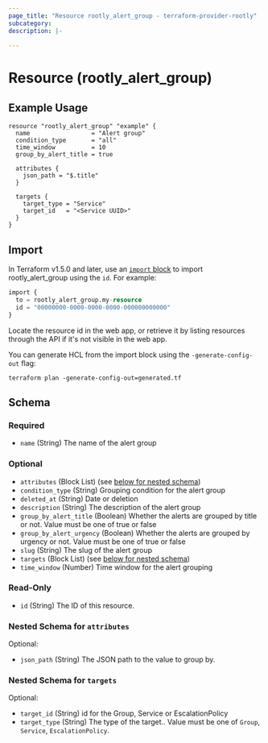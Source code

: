 ```yaml
---
page_title: "Resource rootly_alert_group - terraform-provider-rootly"
subcategory:
description: |-
    
---
```


# Resource (rootly_alert_group)



## Example Usage

```shell
resource "rootly_alert_group" "example" {
  name                 = "Alert group"
  condition_type       = "all"
  time_window          = 10
  group_by_alert_title = true

  attributes {
    json_path = "$.title"
  }

  targets {
    target_type = "Service"
    target_id   = "<Service UUID>"
  }
}
```

## Import

In Terraform v1.5.0 and later, use an [`import` block](https://developer.hashicorp.com/terraform/language/import) to import rootly_alert_group using the `id`. For example:

```terraform
import {
  to = rootly_alert_group.my-resource
  id = "00000000-0000-0000-0000-000000000000"
}
```

Locate the resource id in the web app, or retrieve it by listing resources through the API if it's not visible in the web app.

You can generate HCL from the import block using the `-generate-config-out` flag:

```console
terraform plan -generate-config-out=generated.tf
```

<!-- schema generated by tfplugindocs -->
## Schema

### Required

- `name` (String) The name of the alert group

### Optional

- `attributes` (Block List) (see [below for nested schema](#nestedblock--attributes))
- `condition_type` (String) Grouping condition for the alert group
- `deleted_at` (String) Date or deletion
- `description` (String) The description of the alert group
- `group_by_alert_title` (Boolean) Whether the alerts are grouped by title or not. Value must be one of true or false
- `group_by_alert_urgency` (Boolean) Whether the alerts are grouped by urgency or not. Value must be one of true or false
- `slug` (String) The slug of the alert group
- `targets` (Block List) (see [below for nested schema](#nestedblock--targets))
- `time_window` (Number) Time window for the alert grouping

### Read-Only

- `id` (String) The ID of this resource.

<a id="nestedblock--attributes"></a>
### Nested Schema for `attributes`

Optional:

- `json_path` (String) The JSON path to the value to group by.


<a id="nestedblock--targets"></a>
### Nested Schema for `targets`

Optional:

- `target_id` (String) id for the Group, Service or EscalationPolicy
- `target_type` (String) The type of the target.. Value must be one of `Group`, `Service`, `EscalationPolicy`.
